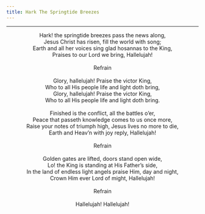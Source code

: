 ```yaml
---
title: Hark The Springtide Breezes
---
```


---
<center>
Hark! the springtide breezes pass the news along,<br/>
Jesus Christ has risen, fill the world with song;<br/>
Earth and all her voices sing glad hosannas to the King,<br/>
Praises to our Lord we bring, Hallelujah!<br/>
<br/>
Refrain<br/>
<br/>
Glory, hallelujah! Praise the victor King,<br/>
Who to all His people life and light doth bring,<br/>
Glory, hallelujah! Praise the victor King,<br/>
Who to all His people life and light doth bring.<br/>
<br/>
Finished is the conflict, all the battles o’er,<br/>
Peace that passeth knowledge comes to us once more,<br/>
Raise your notes of triumph high, Jesus lives no more to die,<br/>
Earth and Heav’n with joy reply, Hallelujah!<br/>
<br/>
Refrain<br/>
<br/>
Golden gates are lifted, doors stand open wide,<br/>
Lo! the King is standing at His Father’s side,<br/>
In the land of endless light angels praise Him, day and night,<br/>
Crown Him ever Lord of might, Hallelujah!<br/>
<br/>
Refrain<br/>
<br/>
Hallelujah! Hallelujah!
</center>